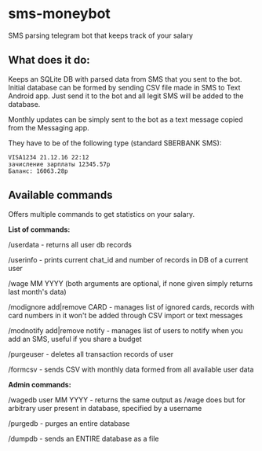 # sms-moneybot

SMS parsing telegram bot that keeps track of your salary

## What does it do:

Keeps an SQLite DB with parsed data from SMS that you sent to the bot.
Initial database can be formed by sending CSV file made in SMS to Text Android app.
Just send it to the bot and all legit SMS will be added to the database.

Monthly updates can be simply sent to the bot as a text message copied from the Messaging app.

They have to be of the following type (standard SBERBANK SMS):

    VISA1234 21.12.16 22:12
    зачисление зарплаты 12345.57р
    Баланс: 16063.28р

## Available commands

Offers multiple commands to get statistics on your salary.

__List of commands:__

/userdata - returns all user db records

/userinfo - prints current chat_id and number of records in DB of a current user

/wage MM YYYY (both arguments are optional, if none given simply returns last month's data)

/modignore add|remove CARD - manages list of ignored cards, records with card numbers in it won't be added through CSV import or text messages

/modnotify add|remove notify - manages list of users to notify when you add an SMS,
useful if you share a budget

/purgeuser - deletes all transaction records of user

/formcsv - sends CSV with monthly data formed from all available user data


__Admin commands:__

/wagedb user MM YYYY - returns the same output as /wage does but for arbitrary user
present in database, specified by a username

/purgedb - purges an entire database

/dumpdb - sends an ENTIRE database as a file

